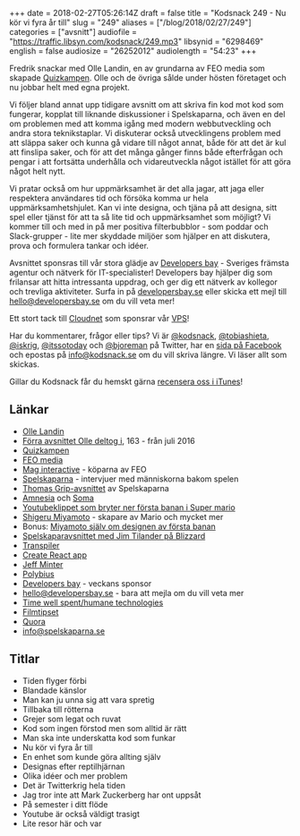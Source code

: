 +++
date = 2018-02-27T05:26:14Z
draft = false
title = "Kodsnack 249 - Nu kör vi fyra år till"
slug = "249"
aliases = ["/blog/2018/02/27/249"]
categories = ["avsnitt"]
audiofile = "https://traffic.libsyn.com/kodsnack/249.mp3"
libsynid = "6298469"
english = false
audiosize = "26252012"
audiolength = "54:23"
+++

Fredrik snackar med Olle Landin, en av grundarna av FEO media som skapade [Quizkampen](https://sv.wikipedia.org/wiki/Quizkampen). Olle och de övriga sålde under hösten företaget och nu jobbar helt med egna projekt.

Vi följer bland annat upp tidigare avsnitt om att skriva fin kod mot kod som fungerar, kopplat till liknande diskussioner i Spelskaparna, och även en del om problemen med att komma igång med modern webbutveckling och andra stora teknikstaplar. Vi diskuterar också utvecklingens problem med att släppa saker och kunna gå vidare till något annat, både för att det är kul att finslipa saker, och för att det många gånger finns både efterfrågan och pengar i att fortsätta underhålla och vidareutveckla något istället för att göra något helt nytt.

Vi pratar också om hur uppmärksamhet är det alla jagar, att jaga eller respektera användares tid och försöka komma ur hela uppmärksamhetshjulet. Kan vi inte designa, och tjäna på att designa, sitt spel eller tjänst för att ta så lite tid och uppmärksamhet som möjligt? Vi kommer till och med in på mer positiva filterbubblor - som poddar och Slack-grupper - lite mer skyddade miljöer som hjälper en att diskutera, prova och formulera tankar och idéer.

Avsnittet sponsras till vår stora glädje av [Developers bay](http://developersbay.se/) - Sveriges främsta agentur och nätverk för IT-specialister! Developers bay hjälper dig som frilansar att hitta intressanta uppdrag, och ger dig ett nätverk av kollegor och trevliga aktiviteter. Surfa in på [developersbay.se](http://developersbay.se/) eller skicka ett mejl till [hello@developersbay.se](mailto:hello@developersbay.se) om du vill veta mer!

Ett stort tack till [Cloudnet](http://www.cloudnet.se) som sponsrar vår [VPS](http://en.wikipedia.org/wiki/Virtual_private_server)!

Har du kommentarer, frågor eller tips? Vi är [@kodsnack](https://www.twitter.com/kodsnack), [@tobiashieta](https://www.twitter.com/tobiashieta), [@iskrig](https://www.twitter.com/iskrig), [@itssotoday](https://twitter.com/itssotoday) och [@bjoreman](https://www.twitter.com/bjoreman) på Twitter, har en [sida på Facebook](https://www.facebook.com/kodsnack) och epostas på [info@kodsnack.se](mailto:info@kodsnack.se) om du vill skriva längre. Vi läser allt som skickas.

Gillar du Kodsnack får du hemskt gärna [recensera oss i iTunes](http://itunes.apple.com/se/podcast/kodsnack/id561631498?l=en)!

## Länkar ##
* [Olle Landin](mailto:info@spelskaparna.se)
* [Förra avsnittet Olle deltog i](http://kodsnack.se/163/), 163 - från juli 2016
* [Quizkampen](https://sv.wikipedia.org/wiki/Quizkampen)
* [FEO media](http://www.feomedia.com/)
* [Mag interactive](https://www.maginteractive.com/) - köparna av FEO
* [Spelskaparna](http://spelskaparna.com/) - intervjuer med människorna bakom spelen
* [Thomas Grip-avsnittet](http://spelskaparna.com/episode/35/) av Spelskaparna
* [Amnesia](https://www.youtube.com/watch?v=M627-obxNzg) och [Soma](https://www.youtube.com/watch?v=Rf4pAsNy_vA)
* [Youtubeklippet som bryter ner första banan i Super mario](https://www.youtube.com/watch?v=ZH2wGpEZVgE)
* [Shigeru Miyamoto](https://en.wikipedia.org/wiki/Shigeru_Miyamoto) - skapare av Mario och mycket mer
* Bonus: [Miyamoto själv om designen av första banan](https://www.youtube.com/watch?v=zRGRJRUWafY)
* [Spelskaparavsnittet med Jim Tilander på Blizzard](http://spelskaparna.com/episode/30/)
* [Transpiler](https://en.wikipedia.org/wiki/Source-to-source_compiler)
* [Create React app](https://github.com/facebook/create-react-app)
* [Jeff Minter](https://en.wikipedia.org/wiki/Jeff_Minter)
* [Polybius](https://en.wikipedia.org/wiki/Polybius_%282017_video_game%29)
* [Developers bay](http://developersbay.se/) - veckans sponsor
* [hello@developersbay.se](mailto:hello@developersbay.se) - bara att mejla om du vill veta mer
* [Time well spent/humane technologies](https://humanetech.com/)
* [Filmtipset](http://www.filmtipset.se/)
* [Quora](https://www.quora.com/)
* [info@spelskaparna.se](mailto:info@spelskaparna.se)

## Titlar ##
* Tiden flyger förbi
* Blandade känslor
* Man kan ju unna sig att vara spretig
* Tillbaka till rötterna
* Grejer som legat och ruvat
* Kod som ingen förstod men som alltid är rätt
* Man ska inte underskatta kod som funkar
* Nu kör vi fyra år till
* En enhet som kunde göra allting själv
* Designas efter reptilhjärnan
* Olika idéer och mer problem
* Det är Twitterkrig hela tiden
* Jag tror inte att Mark Zuckerberg har ont uppsåt
* På semester i ditt flöde
* Youtube är också väldigt trasigt
* Lite resor här och var